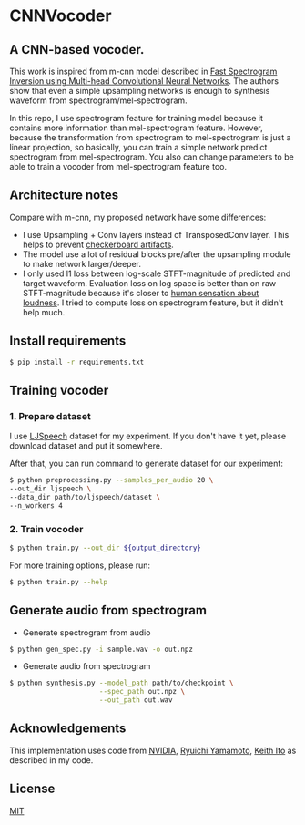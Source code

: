 # CNNVocoder
## A CNN-based vocoder.

This work is inspired from m-cnn model described in [Fast Spectrogram Inversion using Multi-head Convolutional Neural Networks](https://arxiv.org/abs/1808.06719).
The authors show that even a simple upsampling networks is enough to synthesis waveform from spectrogram/mel-spectrogram.

In this repo, I use spectrogram feature for training model because it contains more information than mel-spectrogram feature. However, because the transformation from spectrogram to mel-spectrogram is just a linear projection, so basically, you can train a simple network predict spectrogram from mel-spectrogram. You also can change parameters to be able to train a vocoder from mel-spectrogram feature too.

## Architecture notes

Compare with m-cnn, my proposed network have some differences:
- I use Upsampling + Conv layers instead of TransposedConv layer. This helps to prevent [checkerboard artifacts](https://distill.pub/2016/deconv-checkerboard/).
- The model use a lot of residual blocks pre/after the upsampling module to make network larger/deeper.
- I only used l1 loss between log-scale STFT-magnitude of predicted and target waveform. Evaluation loss on log space is better than on raw STFT-magnitude because it's closer to [human sensation about loudness](http://faculty.tamuc.edu/cbertulani/music/lectures/Lec12/Lec12.pdf). I tried to compute loss on spectrogram feature, but it didn't help much.

## Install requirements

```bash
$ pip install -r requirements.txt
```
## Training vocoder
### 1. Prepare dataset

I use [LJSpeech](https://keithito.com/LJ-Speech-Dataset/) dataset for my experiment. If you don't have it yet, please download dataset and put it somewhere.

After that, you can run command to generate dataset for our experiment:

```bash
$ python preprocessing.py --samples_per_audio 20 \ 
--out_dir ljspeech \
--data_dir path/to/ljspeech/dataset \
--n_workers 4
```

### 2. Train vocoder

```bash
$ python train.py --out_dir ${output_directory}
```
For more training options, please run:
```bash
$ python train.py --help
```

## Generate audio from spectrogram
- Generate spectrogram from audio
```bash
$ python gen_spec.py -i sample.wav -o out.npz
```
- Generate audio from spectrogram

```bash
$ python synthesis.py --model_path path/to/checkpoint \
                      --spec_path out.npz \
                      --out_path out.wav
```

## Acknowledgements
This implementation uses code from [NVIDIA](https://github.com/NVIDIA), [Ryuichi Yamamoto](https://github.com/r9y9), [Keith Ito](https://github.com/keithito) as described in my code.

## License
[MIT](LICENSE)
